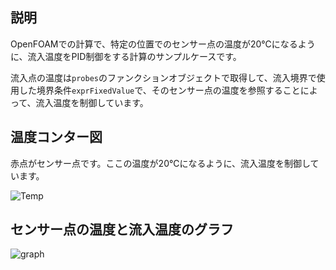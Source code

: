## 説明
OpenFOAMでの計算で、特定の位置でのセンサー点の温度が20℃になるように、流入温度をPID制御をする計算のサンプルケースです。

流入点の温度は`probes`のファンクションオブジェクトで取得して、流入境界で使用した境界条件`exprFixedValue`で、そのセンサー点の温度を参照することによって、流入温度を制御しています。

## 温度コンター図
赤点がセンサー点です。ここの温度が20℃になるように、流入温度を制御しています。

![Temp](https://github.com/user-attachments/assets/681cdb34-b6ed-4ac4-a805-96a4d2a2f874)

## センサー点の温度と流入温度のグラフ
![graph](https://github.com/user-attachments/assets/7b4d379f-0c79-4254-88ea-d5e31a5850bd)

